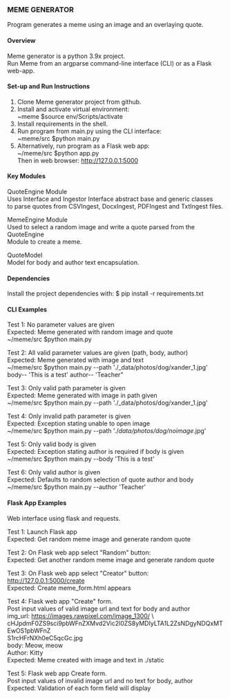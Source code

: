 ### MEME GENERATOR  ###
Program generates a meme using an image and an overlaying quote.

#### Overview
Meme generator is a python 3.9x project.<br />
Run Meme from an argparse command-line interface (CLI) or as a Flask web-app.

#### Set-up and Run Instructions
1. Clone Meme generator project from github.
2. Install and activate virtual environment:<br />
    ~meme $source env/Scripts/activate
3. Install requirements in the shell.
4. Run program from main.py using the CLI interface:<br />
    ~meme/src $python main.py
5. Alternatively, run program as a Flask web app:<br />
    ~/meme/src $python app.py<br />
    Then in web browser: http://127.0.0.1:5000

#### Key Modules
QuoteEngine Module<br />
    Uses Interface and Ingestor Interface abstract base and generic classes<br />
    to parse quotes from CSVIngest, DocxIngest, PDFIngest and TxtIngest files.

MemeEngine Module<br />
    Used to select a random image and write a quote parsed from the QuoteEngine<br />
    Module to create a meme.

QuoteModel<br />
    Model for body and author text encapsulation.

#### Dependencies
Install the project dependencies with:
$ pip install -r requirements.txt

#### CLI Examples
Test 1: No parameter values are given<br />
Expected: Meme generated with random image and quote<br />
~/meme/src $python main.py

Test 2: All valid parameter values are given (path, body, author)<br />
Expected: Meme generated with image and text<br />
~/meme/src $python main.py --path './_data/photos/dog/xander_1.jpg'<br />
body-- 'This is a test' author-- 'Teacher"<br />

Test 3:  Only valid path parameter is given<br />
Expected: Meme generated with image in path given<br />
~/meme/src $python main.py --path './_data/photos/dog/xander_1.jpg'

Test 4: Only invalid path parameter is given<br />
Expected:  Exception stating unable to open image<br />
~/meme/src $python main.py --path './_data/photos/dog/noimage_.jpg'

Test 5: Only valid body is given<br />
Expected: Exception stating author is required if body is given <br />
~/meme/src $python main.py --body 'This is a test'

Test 6: Only valid author is given <br />
Expected: Defaults to random selection of quote author and body<br />
~/meme/src $python main.py --author 'Teacher'

#### Flask App Examples
Web interface using flask and requests.

Test 1: Launch Flask app<br />
Expected: Get random meme image and generate random quote

Test 2: On Flask web app select "Random" button:<br />
Expected: Get another random meme image and generate random quote

Test 3: On Flask web app select "Creator" button:<br />
http://127.0.0.1:5000/create<br />
Expected: Create meme_form.html appears

Test 4: Flask web app "Create" form.<br />
Post input values of valid image url and text for body and author<br />
img_url: https://images.rawpixel.com/image_1300/ \ cHJpdmF0ZS9sci9pbWFnZXMvd2Vic2l0ZS8yMDIyLTA1L2ZsNDgyNDQxMTEwOS1pbWFnZ \
S1rcHFrNXh0eC5qcGc.jpg <br /> 
body:   Meow, meow <br />
Author: Kitty <br />
Expected: Meme created with image and text in ./static

Test 5: Flask web app Create form.<br />
Post input values of invalid image url and no text for body, author<br />
Expected: Validation of each form field will display
